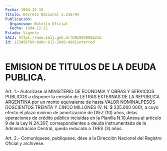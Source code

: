 ```yaml
---
Fecha: 1994-12-15
Título: Decreto Nacional 2.216/94
Publicación:
  Organismo: Boletín Oficial
  Fecha: 1994-12-21
Estado: Vigente
SAIJ: https://www.saij.gob.ar/DN19940002216
Id: 123456789-0abc-612-2000-4991soterced
---
```

# EMISION DE TITULOS DE LA DEUDA PUBLICA.

<a id="1"></a>
Art.  1.-  Autorízase  al  MINISTERIO  DE  ECONOMIA  Y OBRAS Y SERVICIOS PUBLICOS a disponer la emisión de LETRAS EXTERNAS  DE  LA REPUBLICA  ARGENTINA  por  un  monto  equivalente  de  hasta  VALOR NOMINALPESOS  DOSCIENTOS  TREINTA Y CINCO MILLONES (V. N. $ 235.000 000), a cuyo efecto el plazo  mínimo  de  amortización de DIEZ (10) años,  delas  operaciones  de  crédito  público   incluidas  en  la Planilla N.10,Anexa al artículo 9 de la Ley N.24.307, correspondientes    a  deuda  instrumentada  de  la  Administración Central, queda reducido a TRES (3) años.

<a id="2"></a>
Art. 2.- Comuníquese, publíquese, dése a la Dirección Nacional del Registro Oficial y archívese.